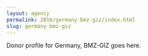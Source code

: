 ```yaml
---
layout: agency
permalink: 2016/germany-bmz-giz/index.html
slug: germany-bmz-giz
---
```


Donor profile for Germany, BMZ-GIZ goes here.
